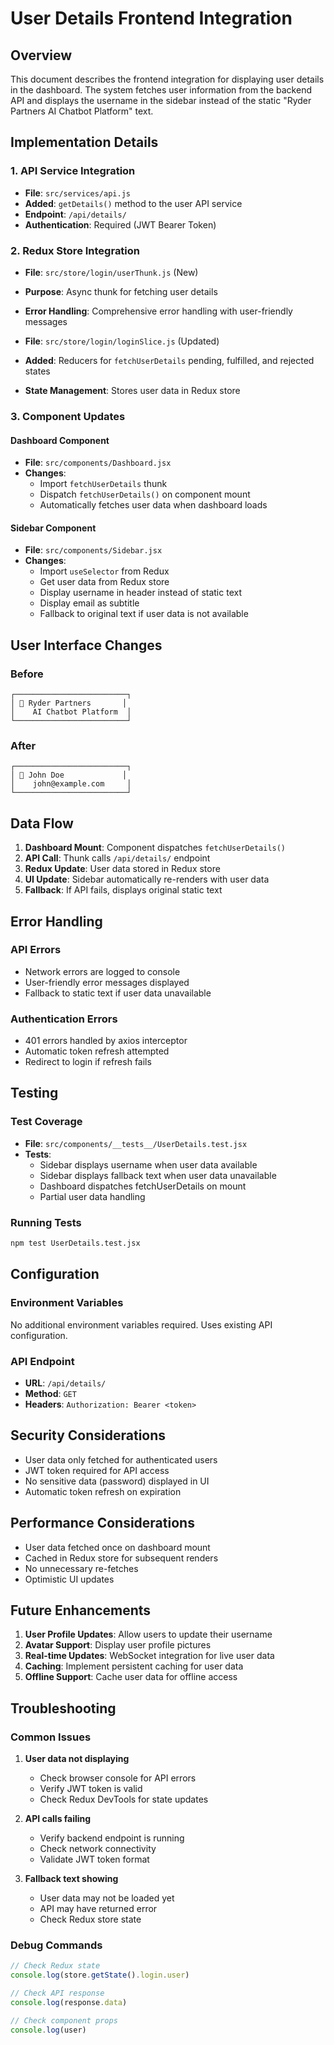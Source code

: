 # User Details Frontend Integration

## Overview
This document describes the frontend integration for displaying user details in the dashboard. The system fetches user information from the backend API and displays the username in the sidebar instead of the static "Ryder Partners AI Chatbot Platform" text.

## Implementation Details

### 1. API Service Integration
- **File**: `src/services/api.js`
- **Added**: `getDetails()` method to the user API service
- **Endpoint**: `/api/details/`
- **Authentication**: Required (JWT Bearer Token)

### 2. Redux Store Integration
- **File**: `src/store/login/userThunk.js` (New)
- **Purpose**: Async thunk for fetching user details
- **Error Handling**: Comprehensive error handling with user-friendly messages

- **File**: `src/store/login/loginSlice.js` (Updated)
- **Added**: Reducers for `fetchUserDetails` pending, fulfilled, and rejected states
- **State Management**: Stores user data in Redux store

### 3. Component Updates

#### Dashboard Component
- **File**: `src/components/Dashboard.jsx`
- **Changes**: 
  - Import `fetchUserDetails` thunk
  - Dispatch `fetchUserDetails()` on component mount
  - Automatically fetches user data when dashboard loads

#### Sidebar Component
- **File**: `src/components/Sidebar.jsx`
- **Changes**:
  - Import `useSelector` from Redux
  - Get user data from Redux store
  - Display username in header instead of static text
  - Display email as subtitle
  - Fallback to original text if user data is not available

## User Interface Changes

### Before
```
┌─────────────────────────┐
│ 🤖 Ryder Partners       │
│    AI Chatbot Platform  │
└─────────────────────────┘
```

### After
```
┌─────────────────────────┐
│ 🤖 John Doe             │
│    john@example.com     │
└─────────────────────────┘
```

## Data Flow

1. **Dashboard Mount**: Component dispatches `fetchUserDetails()`
2. **API Call**: Thunk calls `/api/details/` endpoint
3. **Redux Update**: User data stored in Redux store
4. **UI Update**: Sidebar automatically re-renders with user data
5. **Fallback**: If API fails, displays original static text

## Error Handling

### API Errors
- Network errors are logged to console
- User-friendly error messages displayed
- Fallback to static text if user data unavailable

### Authentication Errors
- 401 errors handled by axios interceptor
- Automatic token refresh attempted
- Redirect to login if refresh fails

## Testing

### Test Coverage
- **File**: `src/components/__tests__/UserDetails.test.jsx`
- **Tests**:
  - Sidebar displays username when user data available
  - Sidebar displays fallback text when user data unavailable
  - Dashboard dispatches fetchUserDetails on mount
  - Partial user data handling

### Running Tests
```bash
npm test UserDetails.test.jsx
```

## Configuration

### Environment Variables
No additional environment variables required. Uses existing API configuration.

### API Endpoint
- **URL**: `/api/details/`
- **Method**: `GET`
- **Headers**: `Authorization: Bearer <token>`

## Security Considerations

- User data only fetched for authenticated users
- JWT token required for API access
- No sensitive data (password) displayed in UI
- Automatic token refresh on expiration

## Performance Considerations

- User data fetched once on dashboard mount
- Cached in Redux store for subsequent renders
- No unnecessary re-fetches
- Optimistic UI updates

## Future Enhancements

1. **User Profile Updates**: Allow users to update their username
2. **Avatar Support**: Display user profile pictures
3. **Real-time Updates**: WebSocket integration for live user data
4. **Caching**: Implement persistent caching for user data
5. **Offline Support**: Cache user data for offline access

## Troubleshooting

### Common Issues

1. **User data not displaying**
   - Check browser console for API errors
   - Verify JWT token is valid
   - Check Redux DevTools for state updates

2. **API calls failing**
   - Verify backend endpoint is running
   - Check network connectivity
   - Validate JWT token format

3. **Fallback text showing**
   - User data may not be loaded yet
   - API may have returned error
   - Check Redux store state

### Debug Commands
```javascript
// Check Redux state
console.log(store.getState().login.user)

// Check API response
console.log(response.data)

// Check component props
console.log(user)
```
